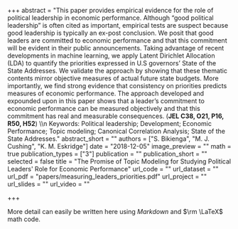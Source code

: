+++
abstract = "This paper provides empirical evidence for the role of political leadership in economic performance. Although “good political leadership” is often cited as important, empirical tests are suspect because good leadership is typically an ex-post conclusion. We posit that good leaders are committed to economic performance and that this commitment will be evident in their public announcements. Taking advantage of recent developments in machine learning, we apply Latent Dirichlet Allocation (LDA) to quantify the priorities expressed in U.S governors’ State of the State Addresses. We validate the approach by showing that these thematic contents mirror objective measures of actual future state budgets. More importantly, we find strong evidence that consistency on priorities predicts measures of economic performance. The approach developed and expounded upon in this paper shows that a leader’s commitment to economic performance can be measured objectively and that this commitment has real and measurable consequences. (**JEL C38, O21, P16, R50, H52**) \\\n Keywords: Political leadership; Development; Economic Performance; Topic modeling; Canonical Correlation Analysis; State of the State Addresses."
abstract_short = ""
authors = ["S. Bikienga", "M. J. Cushing", "K. M. Eskridge"]
date = "2018-12-05"
image_preview = ""
math = true
publication_types = ["3"]
publication = ""
publication_short = ""
selected = false
title = "The Promise of Topic Modeling for Studying Political Leaders' Role for Economic Performance"
url_code = ""
url_dataset = ""
url_pdf = "papers/measuring_leaders_priorities.pdf"
url_project = ""
url_slides = ""
url_video = ""

+++

More detail can easily be written here using *Markdown* and $\rm \LaTeX$ math code.
